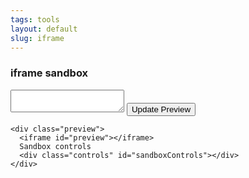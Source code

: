 ```yaml
---
tags: tools
layout: default
slug: iframe
---
```

  <div class="container">
    <div class="editor">
      <h3>iframe sandbox</h3>
      <textarea id="codeEditor"></textarea>
      <button id="updatePreview">Update Preview</button>
    </div>
    
    <div class="preview">
      <iframe id="preview"></iframe>
      Sandbox controls
      <div class="controls" id="sandboxControls"></div>
    </div>
  </div>

  <script>
    // Default HTML template
    const defaultHtml = `<!DOCTYPE html>
<html>
<head>
  <style>
    .output {
      margin: 20px;
      padding: 10px;
      border: 1px solid #ccc;
    }
  </style>
</head>
<body>
  <input type="text" id="userInput" placeholder="Type something...">
  <div class="output" id="output">Output will appear here</div>

  <script>
    const input = document.getElementById('userInput');
    const output = document.getElementById('output');
    
    input.addEventListener('input', (e) => {
      output.textContent = e.target.value;
    });
  <\/script>
</body>
</html>`;

    // Sandbox options
    const sandboxOptions = [
      { value: 'allow-forms', label: 'Forms' },
      { value: 'allow-modals', label: 'Modals' },
      { value: 'allow-orientation-lock', label: 'Orientation Lock' },
      { value: 'allow-pointer-lock', label: 'Pointer Lock' },
      { value: 'allow-popups', label: 'Popups' },
      { value: 'allow-popups-to-escape-sandbox', label: 'Popups Escape Sandbox' },
      { value: 'allow-presentation', label: 'Presentation' },
      { value: 'allow-same-origin', label: 'Same Origin' },
      { value: 'allow-scripts', label: 'Scripts' },
      { value: 'allow-top-navigation', label: 'Top Navigation' }
    ];

    // Get DOM elements
    const codeEditor = document.getElementById('codeEditor');
    const preview = document.getElementById('preview');
    const updatePreviewBtn = document.getElementById('updatePreview');
    const sandboxControls = document.getElementById('sandboxControls');

    // Set initial editor content
    codeEditor.value = defaultHtml;

    // Create sandbox checkboxes
    sandboxOptions.forEach(option => {
      const div = document.createElement('div');
      div.className = 'checkbox-group';
      
      const checkbox = document.createElement('input');
      checkbox.type = 'checkbox';
      checkbox.id = option.value;
      checkbox.checked = option.value === 'allow-scripts'; // Enable scripts by default
      
      const label = document.createElement('label');
      label.htmlFor = option.value;
      label.textContent = option.label;
      
      div.appendChild(checkbox);
      div.appendChild(label);
      sandboxControls.appendChild(div);
    });

    // Update preview function
    function updatePreview() {
      const checkedOptions = Array.from(sandboxControls.querySelectorAll('input:checked'))
        .map(input => input.id)
        .join(' ');
      
      preview.setAttribute('sandbox', checkedOptions);
      preview.srcdoc = codeEditor.value;
    }

    // Event listeners
    updatePreviewBtn.addEventListener('click', updatePreview);
    sandboxControls.addEventListener('change', updatePreview);

    // Initial preview
    updatePreview();
  </script>
